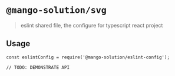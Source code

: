 # `@mango-solution/svg`

> eslint shared file, the configure for typescript react project

## Usage

```
const eslintConfig = require('@mango-solution/eslint-config');

// TODO: DEMONSTRATE API
```
